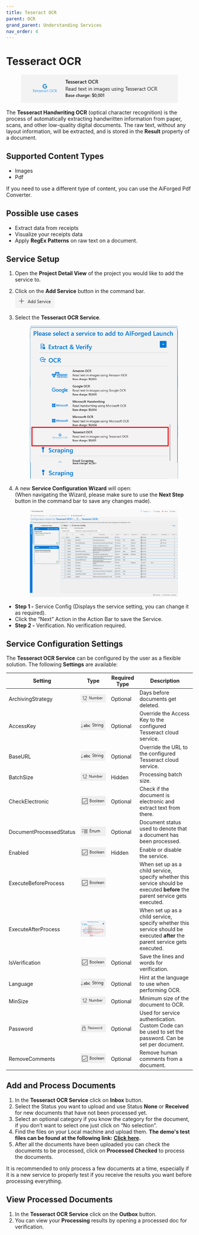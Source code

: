 ```yaml
---
title: Teseract OCR
parent: OCR
grand_parent: Understanding Services
nav_order: 4
---
```


# Tesseract OCR

<figure><img src="../../.gitbook/assets/image (54).png" alt=""><figcaption></figcaption></figure>

The **Tesseract Handwriting OCR** (optical character recognition) is the process of automatically extracting handwritten information from paper, scans, and other low-quality digital documents. The raw text, without any layout information, will be extracted, and is stored in the **Result** property of a document.

## Supported Content Types

* Images
* Pdf

If you need to use a different type of content, you can use the AiForged Pdf Converter.

## Possible use cases

* Extract data from receipts
* Visualize your receipts data
* Apply **RegEx Patterns** on raw text on a document.

## Service Setup

1. Open the **Project Detail View** of the project you would like to add the service to.
2. Click on the **Add Service** button in the command bar.\
   ![](<../../.gitbook/assets/image (82) (1).png>)
3.  Select the **Tesseract OCR Service**.

    <figure><img src="../../.gitbook/assets/image (21).png" alt=""><figcaption></figcaption></figure>
4.  A new **Service Configuration Wizard** will open:\
    (When navigating the Wizard, please make sure to use the **Next Step** button in the command bar to save any changes made).

    <figure><img src="../../.gitbook/assets/image (23).png" alt=""><figcaption></figcaption></figure>

* **Step 1 -** Service Config (Displays the service setting, you can change it as required).
* Click the “Next” Action in the Action Bar to save the Service.
* **Step 2 -** Verification. No verification required.

## Service Configuration Settings

The **Tesseract OCR Service** can be configured by the user as a flexible solution. The following **Settings** are available:

| Setting                 | Type                                               | Required Type | Description                                                                                                                  |
| ----------------------- | -------------------------------------------------- | ------------- | ---------------------------------------------------------------------------------------------------------------------------- |
| ArchivingStrategy       | ![](<../../.gitbook/assets/image (14) (6).png>)    | Optional      | Days before documents get deleted.                                                                                           |
| AccessKey               | ![](<../../.gitbook/assets/image (7).png>)         | Optional      | Override the Access Key to the configured Tesseract cloud service.                                                           |
| BaseURL                 | ![](<../../.gitbook/assets/image (7).png>)         | Optional      | Override the URL to the configured Tesseract cloud service.                                                                  |
| BatchSize               | ![](<../../.gitbook/assets/image (5) (3).png>)     | Hidden        | Processing batch size.                                                                                                       |
| CheckElectronic         | ![](<../../.gitbook/assets/image (15).png>)        | Optional      | Check if the document is electronic and extract text from there.                                                             |
| DocumentProcessedStatus | ![](<../../.gitbook/assets/image (6) (4).png>)     | Optional      | Document status used to denote that a document has been processed.                                                           |
| Enabled                 | ![](<../../.gitbook/assets/image (15).png>)        | Hidden        | Enable or disable the service.                                                                                               |
| ExecuteBeforeProcess    | ![](<../../.gitbook/assets/image (18).png>)        |               | When set up as a child service, specify whether this service should be executed **before** the parent service gets executed. |
| ExecuteAfterProcess     | ![](<../../.gitbook/assets/image (21) (1).png>)    |               | When set up as a child service, specify whether this service should be executed **after** the parent service gets executed.  |
| IsVerification          | ![](<../../.gitbook/assets/image (18).png>)        | Optional      | Save the lines and words for verification.                                                                                   |
| Language                | ![](<../../.gitbook/assets/image (7).png>)         | Optional      | Hint at the language to use when performing OCR.                                                                             |
| MinSize                 | ![](<../../.gitbook/assets/image (14) (6).png>)    | Optional      | Minimum size of the document to OCR.                                                                                         |
| Password                | ![](<../../.gitbook/assets/image (3) (5) (1).png>) | Optional      | Used for service authentication. Custom Code can be used to set the password. Can be set per document.                       |
| RemoveComments          | ![](<../../.gitbook/assets/image (11).png>)        | Optional      | Remove human comments from a document.                                                                                       |

## Add and Process Documents

1. In the **Tesseract OCR Service** click on **Inbox** button.
2. Select the Status you want to upload and use Status **None** or **Received** for new documents that have not been processed yet.
3. Select an optional category if you know the category for the document, if you don’t want to select one just click on “No selection”.
4. Find the files on your Local machine and upload them. **The demo's test files can be found at the following link:** [**Click here**](https://larchold-my.sharepoint.com/:u:/g/personal/jannie\_larcai\_com/Ec-\_k8RmUqNAv6WgCgwItfcBTRp1Gk0V6OeyTj2S3SIUQg?e=EquxX9)**.**
5. After all the documents have been uploaded you can check the documents to be processed, click on **Processed Checked** to process the documents.

It is recommended to only process a few documents at a time, especially if it is a new service to properly test if you receive the results you want before processing everything.

## View Processed Documents <a href="#view-processed-documents" id="view-processed-documents"></a>

1. In the **Tesseract OCR Service** click on the **Outbox** button.
2. You can view your **Processing** results by opening a processed doc for verification.
